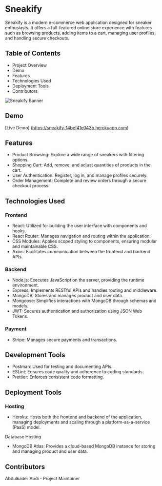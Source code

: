 
# Sneakify

Sneakify is a modern e-commerce web application designed for sneaker enthusiasts. It offers a full-featured online store experience with features such as browsing products, adding items to a cart, managing user profiles, and handling secure checkouts.

## Table of Contents

- Project Overview 
- Demo
- Features
- Technologies Used
- Deployment Tools
- Contributors


![Sneakify Banner](https://sneakify-14bef41e043b.herokuapp.com/favicon2.png)


## Demo

[Live Demo] (https://sneakify-14bef41e043b.herokuapp.com)

## Features

- Product Browsing: Explore a wide range of sneakers with filtering options.
- Shopping Cart: Add, remove, and adjust quantities of products in the cart.
- User Authentication: Register, log in, and manage profiles securely.
- Order Management: Complete and review orders through a secure checkout process.

## Technologies Used

### Frontend

- React: Utilized for building the user interface with components and hooks.
- React Router: Manages navigation and routing within the application.
- CSS Modules: Applies scoped styling to components, ensuring modular and maintainable CSS.
- Axios: Facilitates communication between the frontend and backend APIs.

### Backend

- Node.js: Executes JavaScript on the server, providing the runtime environment.
- Express: Implements RESTful APIs and handles routing and middleware.
- MongoDB: Stores and manages product and user data.
- Mongoose: Simplifies interactions with MongoDB through schemas and models.
- JWT: Secures authentication and authorization using JSON Web Tokens.

### Payment

- Stripe: Manages secure payments and transactions.

## Development Tools

- Postman: Used for testing and documenting APIs.
- ESLint: Ensures code quality and adherence to coding standards.
- Prettier: Enforces consistent code formatting.


## Deployment Tools

### Hosting

- Heroku: Hosts both the frontend and backend of the application, managing deployments and scaling through a platform-as-a-service (PaaS) model.

Database Hosting
- MongoDB Atlas: Provides a cloud-based MongoDB instance for storing and managing product and user data.

## Contributors

Abdulkader Abdi - Project Maintainer

